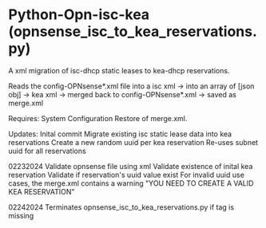 # Python-Opn-isc-kea (opnsense_isc_to_kea_reservations.py)

A xml migration of isc-dhcp static leases to kea-dhcp reservations.

Reads the config-OPNsense*.xml file into a 
isc xml -> into an array of [json obj] -> kea xml
-> merged back to config-OPNsense*.xml -> saved as merge.xml

Requires: System Configuration Restore of merge.xml.

Updates:
Inital commit
    Migrate existing isc static lease data into kea reservations
    Create a new random uuid per kea reservation
    Re-uses subnet uuid for all reservations

02232024
    Validate opnsense file using <opnsense> xml
    Validate existence of inital kea reservation
    Validate if reservation's uuid value exist
    For invalid uuid use cases, the merge.xml
    contains a <uuid> warning "YOU NEED TO CREATE 
    A VALID KEA RESERVATION"
    
02242024
    Terminates opnsense_isc_to_kea_reservations.py
    if <opnsense> tag is missing

     















